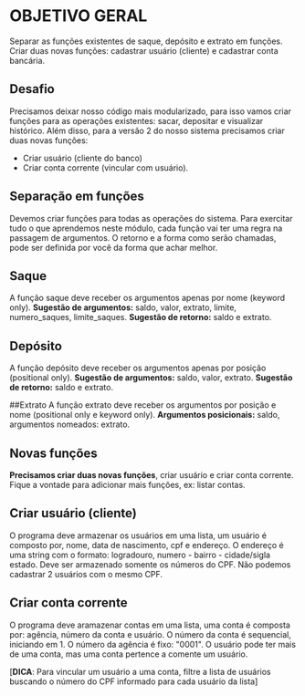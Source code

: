 # OBJETIVO GERAL
Separar as funções existentes de saque, depósito e extrato em funções. Criar duas novas funções: cadastrar usuário (cliente) e cadastrar conta bancária. 

## Desafio
Precisamos deixar nosso código mais modularizado, para isso vamos criar funções para as operações existentes: sacar, depositar e visualizar histórico. 
Além disso, para a versão 2 do nosso sistema precisamos criar duas novas funções: 
- Criar usuário (cliente do banco)
- Criar conta corrente (vincular com usuário).

## Separação em funções
Devemos criar funções para todas as operações do sistema. 
Para exercitar tudo o que aprendemos neste módulo, cada função vai ter uma regra na passagem de argumentos. O retorno e a forma como serão chamadas, pode ser definida por você da forma que achar melhor. 

## Saque
A função saque deve receber os argumentos apenas por nome (keyword only). **Sugestão de argumentos:** saldo, valor, extrato, limite, numero_saques, limite_saques.
**Sugestão de retorno:** saldo e extrato. 

## Depósito
A função depósito deve receber os argumentos apenas por posição (positional only). **Sugestão de argumentos:** saldo, valor, extrato. **Sugestão de retorno:** saldo e extrato.

##Extrato 
A função extrato deve receber os argumentos por posição e nome (positional only e keyword only). **Argumentos posicionais:** saldo, argumentos nomeados: extrato.

## Novas funções
**Precisamos criar duas novas funções**, criar usuário e criar conta corrente. 
Fique a vontade para adicionar mais funções, ex: listar contas. 

## Criar usuário (cliente)
O programa deve armazenar os usuários em uma lista, um usuário é composto por, nome, data de nascimento, cpf e endereço.
O endereço é uma string com o formato: logradouro, numero - bairro - cidade/sigla estado. 
Deve ser armazenado somente os números do CPF. Não podemos cadastrar 2 usuários com o mesmo CPF. 

## Criar conta corrente 
O programa deve aramazenar contas em uma lista, uma conta é composta por: agência, número da conta e usuário. 
O número da conta é sequencial, iniciando em 1. O número da agência é fixo: "0001". O usuário pode ter mais de uma conta, mas uma conta pertence a comente um usuário.

[**DICA**: Para vincular um usuário a uma conta, filtre a lista de usuários buscando o número do CPF informado para cada usuário da lista]
